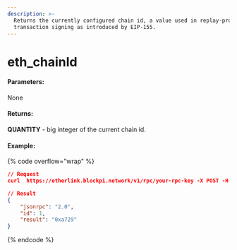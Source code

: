```yaml
---
description: >-
  Returns the currently configured chain id, a value used in replay-protected
  transaction signing as introduced by EIP-155.
---
```


# eth\_chainId

#### **Parameters:**

None

#### **Returns:**

**QUANTITY** - big integer of the current chain id.

#### Example:

{% code overflow="wrap" %}
```json
// Request
curl  https://etherlink.blockpi.network/v1/rpc/your-rpc-key -X POST -H "Content-Type: application/json" --data '{"jsonrpc":"2.0","method":"eth_chainId","params":[],"id":1}'

// Result
{
    "jsonrpc": "2.0",
    "id": 1,
    "result": "0xa729"
}
```
{% endcode %}

